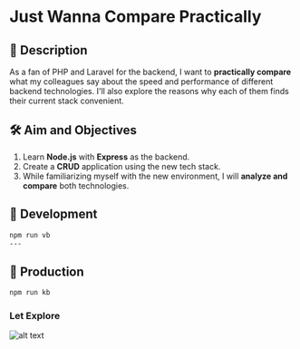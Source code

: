 # Just Wanna Compare Practically

## 📌 Description
As a fan of PHP and Laravel for the backend, I want to **practically compare** what my colleagues say about the speed and performance of different backend technologies. I'll also explore the reasons why each of them finds their current stack convenient.

## 🛠️ Aim and Objectives
1. Learn **Node.js** with **Express** as the backend.
2. Create a **CRUD** application using the new tech stack.
3. While familiarizing myself with the new environment, I will **analyze and compare** both technologies.

## 🚀 Development
```bash
npm run vb
---
```

## 🚀 Production
```bash
npm run kb
```


### Let Explore

![alt text](image.png)

